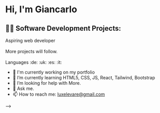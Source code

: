 <h1>Hi, I'm Giancarlo </h1>

<h2>👨‍💻 Software Development Projects:</h2>
Aspiring web developer 
<br>
<br>
More projects will follow.<br>
<br>
Languages :de: :uk: :es: :it:
<br>




- 🔭 I'm currently working on my portfolio
- 🌱 I’m currently learning HTML5, CSS, JS, React, Tailwind, Bootstrap
- 🤔 I’m looking for help with More.
- 💬 Ask me.
- 📫 How to reach me: luxelevare@gmail.com


-->
